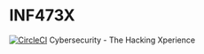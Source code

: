 # INF473X
[![CircleCI](https://circleci.com/gh/vgauthier/INF473X/tree/master.svg?style=svg)](https://circleci.com/gh/vgauthier/INF473X/tree/master)
Cybersecurity - The Hacking Xperience